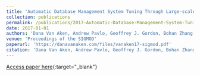```yaml
---
title: 'Automatic Database Management System Tuning Through Large-scale Machine Learning'
collection: publications
permalink: /publications/2017-Automatic-Database-Management-System-Tuning-Through-Large-scale-Machine-Learning
date: 2017-01-01
authors: 'Dana Van Aken, Andrew Pavlo, Geoffrey J. Gordon, Bohan Zhang'
venue: 'Proceedings of the SIGMOD'
paperurl: 'https://danavanaken.com/files/vanaken17-sigmod.pdf'
citation: 'Dana Van Aken, Andrew Pavlo, Geoffrey J. Gordon, Bohan Zhang. Proceedings of the SIGMOD, 2017.'
---
```

[Access paper here](https://danavanaken.com/files/vanaken17-sigmod.pdf){:target="_blank"}
